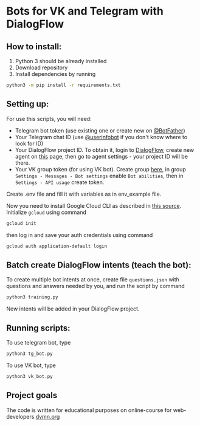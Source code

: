 # Bots for VK and Telegram with DialogFlow

## How to install:
1. Python 3 should be already installed
2. Download repository 
3. Install dependencies by running
```bash
python3 -m pip install -r requirements.txt
```

## Setting up:

For use this scripts, you will need:
- Telegram bot token (use existing one or create new on [@BotFather](http://t.me/BotFather))
- Your Telegram chat ID (use [@userinfobot](tg://resolve?domain=userinfobot) if you don't know where to look for ID)
- Your DialogFlow project ID. To obtain it, login to [DialogFlow](https://dialogflow.cloud.google.com/#/login), create new agent on [this](https://dialogflow.cloud.google.com/#/newAgent) page, then go to agent settings - your project ID will be there.
- Your VK group token (for using VK bot). Create group [here](https://vk.com/groups_create), in group `Settings - Messages - Bot settings` enable `Bot abilities`, then in `Settings - API usage` create token.

Create .env file and fill it with variables as in env_example file.

Now you need to install Google Cloud CLI as described in [this source](https://cloud.google.com/sdk/docs/install). Initialize `gcloud` using command

```bash
gcloud init
```

then log in and save your auth credentials using command

```bash
gcloud auth application-default login
``` 

## Batch create DialogFlow intents (teach the bot):

To create multiple bot intents at once, create file `questions.json` with questions and answers needed by you, and run the script by command

```bash
python3 training.py
```

New intents will be added in your DialogFlow project.

## Running scripts:

To use telegram bot, type

```bash
python3 tg_bot.py
```

To use VK bot, type

```bash
python3 vk_bot.py
```

## Project goals

The code is written for educational purposes on online-course for web-developers [dvmn.org](https://dvmn.org/)